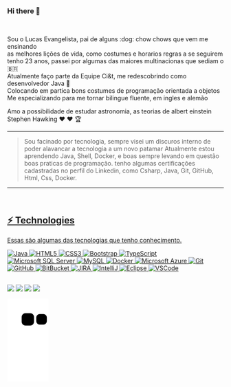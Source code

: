 ### Hi there 👋

<div style="display: inline_block"><br>
<p>Sou o Lucas Evangelista, pai de alguns :dog: chow chows que vem me ensinando<br>
as melhores lições de vida, como costumes e horarios regras a se seguirem<br>
tenho 23 anos, passei por algumas das maiores multinacionas que sediam o 🇧🇷<br>
Atualmente faço parte da Equipe Ci&t, me redescobrindo como desenvolvedor Java 💟<br>
Colocando em partica bons costumes de programação orientada a objetos<br>
Me especializando para me tornar bilingue fluente, em ingles e alemão<br>
  
  Amo a possibilidade de estudar astronomia, as teorias de albert einstein<br>
  Stephen Hawking ♥️ ❤️ 🏆</p>
  
  <hr />
  
> Sou facinado por tecnologia, sempre visei um discuros interno de poder alavancar a tecnologia a um novo patamar
> Atualmente estou aprendendo Java, Shell, Docker, e boas sempre levando em questão boas praticas de programação. 
> tenho algumas certificações cadastradas no perfil do Linkedin, como Csharp, Java, Git, GitHub, Html, Css, Docker.

<hr />

  
<div align="center">
  <a href="https://github.com/DevDeLucca/DevDeLucca">
</div>
<div style="display: inline_block"><br>
  
## ⚡ Technologies

Essas são algumas das tecnologias que tenho conhecimento.
  
  ![Java](https://img.shields.io/badge/-Java-007396?style=flat-square&logo=java)
  ![HTML5](https://img.shields.io/badge/-HTML5-E34F26?style=flat-square&logo=html5&logoColor=white)
  ![CSS3](https://img.shields.io/badge/-CSS3-1572B6?style=flat-square&logo=css3)
  ![Bootstrap](https://img.shields.io/badge/-Bootstrap-563D7C?style=flat-square&logo=bootstrap)
  ![TypeScript](https://img.shields.io/badge/-TypeScript-007ACC?style=flat-square&logo=typescript)
  ![Microsoft SQL Server](https://img.shields.io/badge/-SQL%20Server-CC2927?style=flat-square&logo=microsoft-sql-server&logoColor=white)
  ![MySQL](https://img.shields.io/badge/-MySQL-4479A1?style=flat-square&logo=mysql&logoColor=white)
  ![Docker](https://img.shields.io/badge/-Docker-2496ED?style=flat-square&logo=docker&logoColor=white)
  ![Microsoft Azure](https://img.shields.io/badge/Microsoft%20Azure-0089D6?style=flat-square&logo=microsoft-azure&logoColor=white)
  ![Git](https://img.shields.io/badge/-Git-black?style=flat-square&logo=git)
  ![GitHub](https://img.shields.io/badge/-GitHub-181717?style=flat-square&logo=github)
  ![BitBucket](https://img.shields.io/badge/-BitBucket-darkblue?style=flat-square&logo=bitbucket)
  ![JIRA](https://img.shields.io/badge/-JIRA-0052CC?style=flat-square&logo=jira)
  ![IntelliJ](https://img.shields.io/badge/-IntelliJ%20IDEA-black?style=flat-square&logo=intellij-idea&logoColor=white)
  ![Eclipse](https://img.shields.io/badge/-Eclipse-2C2255?style=flat-square&logo=eclipse&logoColor=white)
  ![VSCode](https://img.shields.io/badge/-VSCode-007ACC?style=flat-square&logo=visual-studio-code&logoColor=white)



  

 
</div>
  
  ##
 
<div> 
  <a href="https://instagram.com/th.delucca" target="_blank"><img src="https://img.shields.io/badge/-Instagram-%23E4405F?style=for-the-badge&logo=instagram&logoColor=white" target="_blank"></a>
 	<a href="https://www.twitch.tv/Namkazy" target="_blank"><img src="https://img.shields.io/badge/Twitch-9146FF?style=for-the-badge&logo=twitch&logoColor=white" target="_blank"></a>
  <a href = "mailto:devdelucca@gmail.com"><img src="https://img.shields.io/badge/-Gmail-%23333?style=for-the-badge&logo=gmail&logoColor=white" target="_blank"></a>
  <a href="https://www.linkedin.com/in/luccasevangelista/" target="_blank"><img src="https://img.shields.io/badge/-LinkedIn-%230077B5?style=for-the-badge&logo=linkedin&logoColor=white" target="_blank"></a> 
 
  ![Snake animation](https://github.com/rafaballerini/rafaballerini/blob/output/github-contribution-grid-snake.svg)
 
</div>
